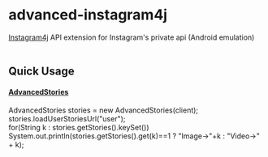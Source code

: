 # advanced-instagram4j
<a href="https://github.com/instagram4j/instagram4j">Instagram4j</a> API extension for Instagram's private api (Android emulation)
<br><br>
<h2>Quick Usage</h2>
<h4><a href="https://github.com/unldenis/advanced-instagram4j/blob/main/Api/AdvancedStories.java">AdvancedStories</a></h4>
AdvancedStories stories = new AdvancedStories(client);<br>
stories.loadUserStoriesUrl("user"); <br>
for(String k : stories.getStories().keySet())<br>      	
  System.out.println(stories.getStories().get(k)==1 ? "Image->"+k : "Video->" + k);<br>
